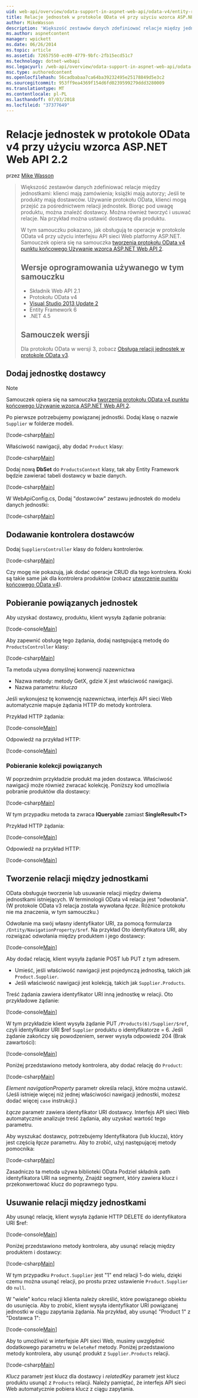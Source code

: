 ```yaml
---
uid: web-api/overview/odata-support-in-aspnet-web-api/odata-v4/entity-relations-in-odata-v4
title: Relacje jednostek w protokole OData v4 przy użyciu wzorca ASP.NET Web API 2.2 | Dokumentacja firmy Microsoft
author: MikeWasson
description: 'Większość zestawów danych zdefiniować relacje między jednostkami: klienci mają zamówienia; książki mają autorzy; Jeśli te produkty mają dostawców. Przy użyciu protokołu OData, klienci mogą przejść za pośrednictwem...'
ms.author: aspnetcontent
manager: wpickett
ms.date: 06/26/2014
ms.topic: article
ms.assetid: 72657550-ec09-4779-9bfc-2fb15ecd51c7
ms.technology: dotnet-webapi
msc.legacyurl: /web-api/overview/odata-support-in-aspnet-web-api/odata-v4/entity-relations-in-odata-v4
msc.type: authoredcontent
ms.openlocfilehash: 56cadbabaa7ca64ba39232495e25178849d5e3c2
ms.sourcegitcommit: 953ff9ea4369f154d6fd0239599279ddd3280009
ms.translationtype: MT
ms.contentlocale: pl-PL
ms.lasthandoff: 07/03/2018
ms.locfileid: "37377649"
---
```

<a name="entity-relations-in-odata-v4-using-aspnet-web-api-22"></a>Relacje jednostek w protokole OData v4 przy użyciu wzorca ASP.NET Web API 2.2
====================
przez [Mike Wasson](https://github.com/MikeWasson)

> Większość zestawów danych zdefiniować relacje między jednostkami: klienci mają zamówienia; książki mają autorzy; Jeśli te produkty mają dostawców. Używanie protokołu OData, klienci mogą przejść za pośrednictwem relacji jednostek. Biorąc pod uwagę produktu, można znaleźć dostawcy. Można również tworzyć i usuwać relacje. Na przykład można ustawić dostawcę dla produktu.
> 
> W tym samouczku pokazano, jak obsługują te operacje w protokole OData v4 przy użyciu interfejsu API sieci Web platformy ASP.NET. Samouczek opiera się na samouczka [tworzenia protokołu OData v4 punktu końcowego Używanie wzorca ASP.NET Web API 2](create-an-odata-v4-endpoint.md).
> 
> ## <a name="software-versions-used-in-the-tutorial"></a>Wersje oprogramowania używanego w tym samouczku
> 
> 
> - Składnik Web API 2.1
> - Protokołu OData v4
> - [Visual Studio 2013 Update 2](https://www.visualstudio.com/downloads/download-visual-studio-vs)
> - Entity Framework 6
> - .NET 4.5
> 
> 
> ## <a name="tutorial-versions"></a>Samouczek wersji
> 
> Dla protokołu OData w wersji 3, zobacz [Obsługa relacji jednostek w protokole OData v3](https://asp.net/web-api/overview/odata-support-in-aspnet-web-api/odata-v3/working-with-entity-relations).


## <a name="add-a-supplier-entity"></a>Dodaj jednostkę dostawcy

> [!NOTE]
> Samouczek opiera się na samouczka [tworzenia protokołu OData v4 punktu końcowego Używanie wzorca ASP.NET Web API 2](create-an-odata-v4-endpoint.md).


Po pierwsze potrzebujemy powiązanej jednostki. Dodaj klasę o nazwie `Supplier` w folderze modeli.

[!code-csharp[Main](entity-relations-in-odata-v4/samples/sample1.cs)]

Właściwość nawigacji, aby dodać `Product` klasy:

[!code-csharp[Main](entity-relations-in-odata-v4/samples/sample2.cs?highlight=13-15)]

Dodaj nową **DbSet** do `ProductsContext` klasy, tak aby Entity Framework będzie zawierać tabeli dostawcy w bazie danych.

[!code-csharp[Main](entity-relations-in-odata-v4/samples/sample3.cs?highlight=10)]

W WebApiConfig.cs, Dodaj &quot;dostawców&quot; zestawu jednostek do modelu danych jednostki:

[!code-csharp[Main](entity-relations-in-odata-v4/samples/sample4.cs?highlight=6)]

## <a name="add-a-suppliers-controller"></a>Dodawanie kontrolera dostawców

Dodaj `SuppliersController` klasy do folderu kontrolerów.

[!code-csharp[Main](entity-relations-in-odata-v4/samples/sample5.cs)]

Czy mogę nie pokazują, jak dodać operacje CRUD dla tego kontrolera. Kroki są takie same jak dla kontrolera produktów (zobacz [utworzenie punktu końcowego OData v4](create-an-odata-v4-endpoint.md)).

## <a name="getting-related-entities"></a>Pobieranie powiązanych jednostek

Aby uzyskać dostawcy, produktu, klient wysyła żądanie pobrania:

[!code-console[Main](entity-relations-in-odata-v4/samples/sample6.cmd)]

Aby zapewnić obsługę tego żądania, dodaj następującą metodę do `ProductsController` klasy:

[!code-csharp[Main](entity-relations-in-odata-v4/samples/sample7.cs)]

Ta metoda używa domyślnej konwencji nazewnictwa

- Nazwa metody: metody GetX, gdzie X jest właściwość nawigacji.
- Nazwa parametru: *klucza*

Jeśli wykonujesz tę konwencję nazewnictwa, interfejs API sieci Web automatycznie mapuje żądania HTTP do metody kontrolera.

Przykład HTTP żądania:

[!code-console[Main](entity-relations-in-odata-v4/samples/sample8.cmd)]

Odpowiedź na przykład HTTP:

[!code-console[Main](entity-relations-in-odata-v4/samples/sample9.cmd)]

### <a name="getting-a-related-collection"></a>Pobieranie kolekcji powiązanych

W poprzednim przykładzie produkt ma jeden dostawca. Właściwość nawigacji może również zwracać kolekcję. Poniższy kod umożliwia pobranie produktów dla dostawcy:

[!code-csharp[Main](entity-relations-in-odata-v4/samples/sample10.cs)]

W tym przypadku metoda ta zwraca **IQueryable** zamiast **SingleResult&lt;T&gt;**

Przykład HTTP żądania:

[!code-console[Main](entity-relations-in-odata-v4/samples/sample11.cmd)]

Odpowiedź na przykład HTTP:

[!code-console[Main](entity-relations-in-odata-v4/samples/sample12.cmd)]

## <a name="creating-a-relationship-between-entities"></a>Tworzenie relacji między jednostkami

OData obsługuje tworzenie lub usuwanie relacji między dwiema jednostkami istniejących. W terminologii OData v4 relacja jest &quot;odwołania&quot;. (W protokole OData v3 relacja została wywołana *łącze*. Różnice protokołu nie ma znaczenia, w tym samouczku.)

Odwołanie ma swój własny identyfikator URI, za pomocą formularza `/Entity/NavigationProperty/$ref`. Na przykład Oto identyfikatora URI, aby rozwiązać odwołania między produktem i jego dostawcy:

[!code-console[Main](entity-relations-in-odata-v4/samples/sample13.cmd)]

Aby dodać relację, klient wysyła żądanie POST lub PUT z tym adresem.

- Umieść, jeśli właściwość nawigacji jest pojedynczą jednostką, takich jak `Product.Supplier`.
- Jeśli właściwość nawigacji jest kolekcją, takich jak `Supplier.Products`.

Treść żądania zawiera identyfikator URI inną jednostkę w relacji. Oto przykładowe żądanie:

[!code-console[Main](entity-relations-in-odata-v4/samples/sample14.cmd)]

W tym przykładzie klient wysyła żądanie PUT `/Products(6)/Supplier/$ref`, czyli identyfikator URI $ref `Supplier` produktu o identyfikatorze = 6. Jeśli żądanie zakończy się powodzeniem, serwer wysyła odpowiedź 204 (Brak zawartości):

[!code-console[Main](entity-relations-in-odata-v4/samples/sample15.cmd)]

Poniżej przedstawiono metody kontrolera, aby dodać relację do `Product`:

[!code-csharp[Main](entity-relations-in-odata-v4/samples/sample16.cs)]

*Element navigationProperty* parametr określa relacji, które można ustawić. (Jeśli istnieje więcej niż jednej właściwości nawigacji jednostki, możesz dodać więcej `case` instrukcji.)

*Łącze* parametr zawiera identyfikator URI dostawcy. Interfejs API sieci Web automatycznie analizuje treść żądania, aby uzyskać wartość tego parametru.

Aby wyszukać dostawcy, potrzebujemy Identyfikatora (lub klucza), który jest częścią *łącze* parametru. Aby to zrobić, użyj następującej metody pomocnika:

[!code-csharp[Main](entity-relations-in-odata-v4/samples/sample17.cs)]

Zasadniczo ta metoda używa biblioteki OData Podziel składnik path identyfikatora URI na segmenty, Znajdź segment, który zawiera klucz i przekonwertować klucz do poprawnego typu.

## <a name="deleting-a-relationship-between-entities"></a>Usuwanie relacji między jednostkami

Aby usunąć relację, klient wysyła żądanie HTTP DELETE do identyfikatora URI $ref:

[!code-console[Main](entity-relations-in-odata-v4/samples/sample18.cmd)]

Poniżej przedstawiono metody kontrolera, aby usunąć relację między produktem i dostawcy:

[!code-csharp[Main](entity-relations-in-odata-v4/samples/sample19.cs)]

W tym przypadku `Product.Supplier` jest &quot;1&quot; end relacji 1-do wielu, dzięki czemu można usunąć relacji, po prostu przez ustawienie `Product.Supplier` do `null`.

W &quot;wiele&quot; końcu relacji klienta należy określić, które powiązanego obiektu do usunięcia. Aby to zrobić, klient wysyła identyfikator URI powiązanej jednostki w ciągu zapytania żądania. Na przykład, aby usunąć "Product 1" z "Dostawca 1":

[!code-console[Main](entity-relations-in-odata-v4/samples/sample20.cmd?highlight=1)]

Aby to umożliwić w interfejsie API sieci Web, musimy uwzględnić dodatkowego parametru w `DeleteRef` metody. Poniżej przedstawiono metody kontrolera, aby usunąć produkt z `Supplier.Products` relacji.

[!code-csharp[Main](entity-relations-in-odata-v4/samples/sample21.cs)]

*Klucz* parametr jest klucz dla dostawcy i *relatedKey* parametr jest klucz produktu usunąć z `Products` relacji. Należy pamiętać, że interfejs API sieci Web automatycznie pobiera klucz z ciągu zapytania.
